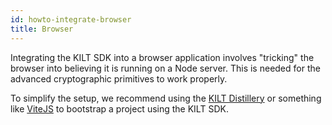 ```yaml
---
id: howto-integrate-browser
title: Browser
---
```


Integrating the KILT SDK into a browser application involves "tricking" the browser into believing it is running on a Node server.
This is needed for the advanced cryptographic primitives to work properly.

To simplify the setup, we recommend using the [KILT Distillery](./03_distillery.md) or something like [ViteJS](./04_vitejs.md) to bootstrap a project using the KILT SDK.
